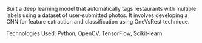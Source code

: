 Built a deep learning model that automatically tags restaurants with multiple labels using a dataset of user-submitted photos. It involves developing a CNN for feature extraction and classification using OneVsRest technique.

Technologies Used: Python, OpenCV, TensorFlow, Scikit-learn
